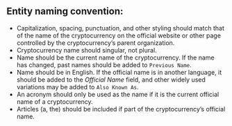 ## Entity naming convention:

- Capitalization, spacing, punctuation, and other styling should match that of the name of the cryptocurrency on the official website or other page controlled by the cryptocurrency’s parent organization.
- Cryptocurrency name should singular, not plural.
- Name should be the current name of the cryptocurrency.  If the name has changed, past names should be added to `Previous Name`.
- Name should be in English.  If the official name is in another language, it should be added to the *Official Name* field, and other widely used variations may be added to `Also Known As`.
- An acronym should only be used as the name if it is the current official name of a cryptocurrency.
- Articles (a, the) should be included if part of the cryptocurrency’s official name.
